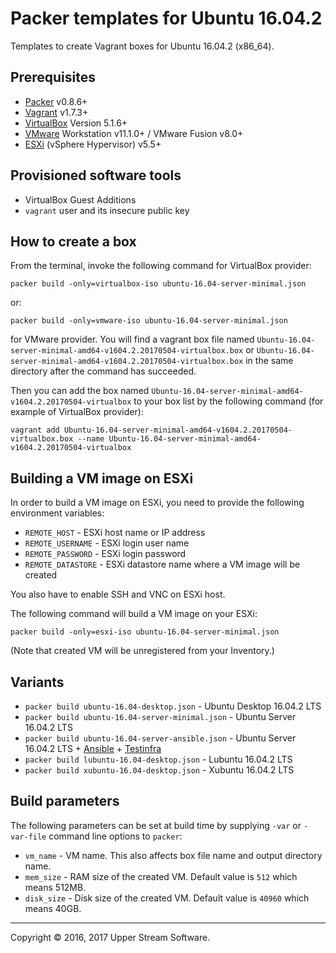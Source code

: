# Packer templates for Ubuntu 16.04.2

Templates to create Vagrant boxes for Ubuntu 16.04.2 (x86_64).

## Prerequisites

* [Packer] v0.8.6+
* [Vagrant] v1.7.3+
* [VirtualBox] Version 5.1.6+
* [VMware] Workstation v11.1.0+ / VMware Fusion v8.0+
* [ESXi] (vSphere Hypervisor) v5.5+

[ESXi]: http://www.vmware.com/products/vsphere-hypervisor
        "Free VMware vSphere Hypervisor, Free Virtualization (ESXi)"
[Packer]: https://www.packer.io/ "Packer by HashiCorp"
[Vagrant]: https://www.vagrantup.com/ "Vagrant"
[VirtualBox]: https://www.virtualbox.org/ "Oracle VM VirtualBox"
[VMware]: http://www.vmware.com/ "VMware Virtualization for Desktop &amp; Server, Application, Public &amp; Hybrid Clouds"

## Provisioned software tools

* VirtualBox Guest Additions
* `vagrant` user and its insecure public key

## How to create a box

From the terminal, invoke the following command for VirtualBox provider:

	packer build -only=virtualbox-iso ubuntu-16.04-server-minimal.json

or:

	packer build -only=vmware-iso ubuntu-16.04-server-minimal.json

for VMware provider.
You will find a vagrant box file named `Ubuntu-16.04-server-minimal-amd64-v1604.2.20170504-virtualbox.box`
or `Ubuntu-16.04-server-minimal-amd64-v1604.2.20170504-virtualbox.box`
in the same directory after the command has succeeded.

Then you can add the box named `Ubuntu-16.04-server-minimal-amd64-v1604.2.20170504-virtualbox` to your box list
by the following command (for example of VirtualBox provider):


	vagrant add Ubuntu-16.04-server-minimal-amd64-v1604.2.20170504-virtualbox.box --name Ubuntu-16.04-server-minimal-amd64-v1604.2.20170504-virtualbox


## Building a VM image on ESXi

In order to build a VM image on ESXi, you need to provide the following environment variables:

* `REMOTE_HOST` - ESXi host name or IP address
* `REMOTE_USERNAME` - ESXi login user name
* `REMOTE_PASSWORD` - ESXi login password
* `REMOTE_DATASTORE` - ESXi datastore name where a VM image will be created

You also have to enable SSH and VNC on ESXi host.

The following command will build a VM image on your ESXi:

    packer build -only=esxi-iso ubuntu-16.04-server-minimal.json

(Note that created VM will be unregistered from your Inventory.)

## Variants

* `packer build ubuntu-16.04-desktop.json` - Ubuntu Desktop 16.04.2 LTS
* `packer build ubuntu-16.04-server-minimal.json` - Ubuntu Server 16.04.2 LTS
* `packer build ubuntu-16.04-server-ansible.json` - Ubuntu Server 16.04.2 LTS + [Ansible] + [Testinfra]
* `packer build lubuntu-16.04-desktop.json` - Lubuntu 16.04.2 LTS
* `packer build xubuntu-16.04-desktop.json` - Xubuntu 16.04.2 LTS

[Ansible]: https://www.ansible.com/ "Ansible is Simple IT Automation"
[Testinfra]: https://testinfra.readthedocs.io/en/latest/ "Testinfra test your infrastructure &mdash; testinfra 1.4.2 documentation"

## Build parameters

The following parameters can be set at build time by supplying `-var` or `-var-file` command line options to `packer`:

* `vm_name` - VM name.  This also affects box file name and output directory name.
* `mem_size` - RAM size of the created VM.  Default value is `512` which means 512MB.
* `disk_size` - Disk size of the created VM.  Default value is `40960` which means 40GB.

- - -

Copyright &copy; 2016, 2017 Upper Stream Software.

